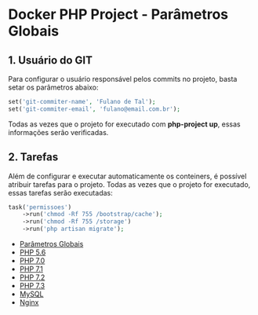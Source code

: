 # Docker PHP Project - Parâmetros Globais

## 1. Usuário do GIT

Para configurar o usuário responsável pelos commits no projeto, basta setar os parâmetros abaixo:

```php
set('git-commiter-name', 'Fulano de Tal');
set('git-commiter-email', 'fulano@email.com.br');
```

Todas as vezes que o projeto for executado com **php-project up**, essas informações serão verificadas.

## 2. Tarefas

Além de configurar e executar automaticamente os conteiners, é possível 
atribuir tarefas para o projeto. Todas as vezes que o projeto for executado, essas tarefas serão executadas:

```php
task('permissoes')
    ->run('chmod -Rf 755 /bootstrap/cache');
    ->run('chmod -Rf 755 /storage')
    ->run('php artisan migrate');
```

* [Parâmetros Globais](globais.md)
* [PHP 5.6](php56.md)
* [PHP 7.0](php70.md)
* [PHP 7.1](php71.md)
* [PHP 7.2](php72.md)
* [PHP 7.3](php73.md)
* [MySQL](mysql.md)
* [Nginx](nginx.md)
